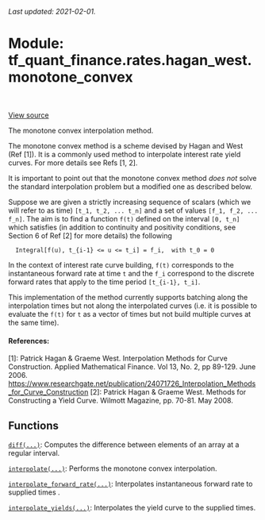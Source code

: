 <!--
This file is generated by a tool. Do not edit directly.
For open-source contributions the docs will be updated automatically.
-->

*Last updated: 2021-02-01.*

<div itemscope itemtype="http://developers.google.com/ReferenceObject">
<meta itemprop="name" content="tf_quant_finance.rates.hagan_west.monotone_convex" />
<meta itemprop="path" content="Stable" />
</div>

# Module: tf_quant_finance.rates.hagan_west.monotone_convex

<!-- Insert buttons and diff -->

<table class="tfo-notebook-buttons tfo-api" align="left">
</table>

<a target="_blank" href="https://github.com/google/tf-quant-finance/blob/master/tf_quant_finance/rates/hagan_west/monotone_convex.py">View source</a>



The monotone convex interpolation method.


The monotone convex method is a scheme devised by Hagan and West (Ref [1]). It
is a commonly used method to interpolate interest rate yield curves. For
more details see Refs [1, 2].

It is important to point out that the monotone convex method *does not* solve
the standard interpolation problem but a modified one as described below.

Suppose we are given a strictly increasing sequence of scalars (which we will
refer to as time) `[t_1, t_2, ... t_n]` and a set of values
`[f_1, f_2, ... f_n]`.
The aim is to find a function `f(t)` defined on the interval `[0, t_n]` which
satisfies (in addition to continuity and positivity conditions, see Section 6
of Ref [2] for more details) the following

```
  Integral[f(u), t_{i-1} <= u <= t_i] = f_i,  with t_0 = 0

```

In the context of interest rate curve building, `f(t)` corresponds to the
instantaneous forward rate at time `t` and the `f_i` correspond to the
discrete forward rates that apply to the time period `[t_{i-1}, t_i]`.

This implementation of the method currently supports batching along the
interpolation times but not along the interpolated curves (i.e. it is possible
to evaluate the `f(t)` for `t` as a vector of times but not build multiple
curves at the same time).


#### References:

[1]: Patrick Hagan & Graeme West. Interpolation Methods for Curve Construction.
  Applied Mathematical Finance. Vol 13, No. 2, pp 89-129. June 2006.
  https://www.researchgate.net/publication/24071726_Interpolation_Methods_for_Curve_Construction
[2]: Patrick Hagan & Graeme West. Methods for Constructing a Yield Curve.
  Wilmott Magazine, pp. 70-81. May 2008.

## Functions

[`diff(...)`](../../../tf_quant_finance/math/diff.md): Computes the difference between elements of an array at a regular interval.

[`interpolate(...)`](../../../tf_quant_finance/rates/hagan_west/monotone_convex/interpolate.md): Performs the monotone convex interpolation.

[`interpolate_forward_rate(...)`](../../../tf_quant_finance/rates/hagan_west/monotone_convex/interpolate_forward_rate.md): Interpolates instantaneous forward rate to supplied times .

[`interpolate_yields(...)`](../../../tf_quant_finance/rates/hagan_west/monotone_convex/interpolate_yields.md): Interpolates the yield curve to the supplied times.

